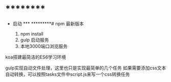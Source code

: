 # ********
* 启动 ***
*********#
   npm 最新版本

    1. npm install
    2. gulp 启动服务
    3. 本地3000端口浏览服务

koa搭建最简洁的ES6学习环境

gulp实现自动文件处理，这里也只是实现最简单的几个任务
如果需要添加css文本自动转换，可以按照tasks文件中script.js来写一个css转换任务
